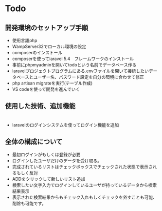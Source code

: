 # Todo
<h2>開発環境のセットアップ手順</h2>
<ul>
  <li>使用言語php</>
　<li>WampServer32でローカル環境の設定</li>
  <li>composerのインストール</li>
  <li>composerを使ってlaravel 5.4　フレームワークのインストール</li>
  <li>事前にphpmyadminを開いてtodoという名前でデータベース作る</li>
  <li>laravelプロジェクトプログラムにある.envファイルを開いて接続したいデータベースとユーザー名、パスワード設定を自分の環境に合わせて修正</li>
 <li> php artisan migrateを実行(テーブル作成)</li>
  <li>VS codeを使って開発を進んでいく</li>
</ul>

<h2>使用した技術、追加機能</h2>
<ul>
　<li>laravelのログインシステムを使ってログイン機能を追加</li>
 </ul>
  
  
<h2>全体の構成について</h2>
<ul>
 <li>最初ログインがもしくは登録が必要</li>
  <li>ログインしたユーザだけのデータを受け取る。</li>
  <li>完成されているリストはチェックボックスでチェックされた状態で表示されるもしく反対</li>
  <li>ADDをクリックして新しいリスト追加</li>
  <li>検索したい文字入力でログインしているユーザが持っているデータから検索結果表示</li>
  <li>表示された検索結果からもチェック入れもしくチェックを外すことも可能、削除も可能です。</li>
</ul>
  
  
 
